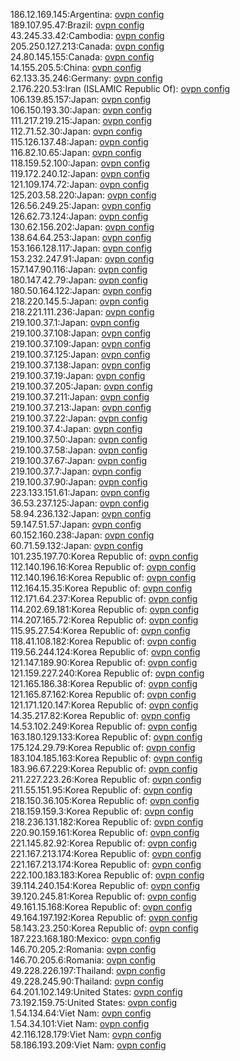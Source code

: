 186.12.169.145:Argentina: [ovpn config](vpn/186_12_169_145.ovpn)  
189.107.95.47:Brazil: [ovpn config](vpn/189_107_95_47.ovpn)  
43.245.33.42:Cambodia: [ovpn config](vpn/43_245_33_42.ovpn)  
205.250.127.213:Canada: [ovpn config](vpn/205_250_127_213.ovpn)  
24.80.145.155:Canada: [ovpn config](vpn/24_80_145_155.ovpn)  
14.155.205.5:China: [ovpn config](vpn/14_155_205_5.ovpn)  
62.133.35.246:Germany: [ovpn config](vpn/62_133_35_246.ovpn)  
2.176.220.53:Iran (ISLAMIC Republic Of): [ovpn config](vpn/2_176_220_53.ovpn)  
106.139.85.157:Japan: [ovpn config](vpn/106_139_85_157.ovpn)  
106.150.193.30:Japan: [ovpn config](vpn/106_150_193_30.ovpn)  
111.217.219.215:Japan: [ovpn config](vpn/111_217_219_215.ovpn)  
112.71.52.30:Japan: [ovpn config](vpn/112_71_52_30.ovpn)  
115.126.137.48:Japan: [ovpn config](vpn/115_126_137_48.ovpn)  
116.82.10.65:Japan: [ovpn config](vpn/116_82_10_65.ovpn)  
118.159.52.100:Japan: [ovpn config](vpn/118_159_52_100.ovpn)  
119.172.240.12:Japan: [ovpn config](vpn/119_172_240_12.ovpn)  
121.109.174.72:Japan: [ovpn config](vpn/121_109_174_72.ovpn)  
125.203.58.220:Japan: [ovpn config](vpn/125_203_58_220.ovpn)  
126.56.249.25:Japan: [ovpn config](vpn/126_56_249_25.ovpn)  
126.62.73.124:Japan: [ovpn config](vpn/126_62_73_124.ovpn)  
130.62.156.202:Japan: [ovpn config](vpn/130_62_156_202.ovpn)  
138.64.64.253:Japan: [ovpn config](vpn/138_64_64_253.ovpn)  
153.166.128.117:Japan: [ovpn config](vpn/153_166_128_117.ovpn)  
153.232.247.91:Japan: [ovpn config](vpn/153_232_247_91.ovpn)  
157.147.90.116:Japan: [ovpn config](vpn/157_147_90_116.ovpn)  
180.147.42.79:Japan: [ovpn config](vpn/180_147_42_79.ovpn)  
180.50.164.122:Japan: [ovpn config](vpn/180_50_164_122.ovpn)  
218.220.145.5:Japan: [ovpn config](vpn/218_220_145_5.ovpn)  
218.221.111.236:Japan: [ovpn config](vpn/218_221_111_236.ovpn)  
219.100.37.1:Japan: [ovpn config](vpn/219_100_37_1.ovpn)  
219.100.37.108:Japan: [ovpn config](vpn/219_100_37_108.ovpn)  
219.100.37.109:Japan: [ovpn config](vpn/219_100_37_109.ovpn)  
219.100.37.125:Japan: [ovpn config](vpn/219_100_37_125.ovpn)  
219.100.37.138:Japan: [ovpn config](vpn/219_100_37_138.ovpn)  
219.100.37.19:Japan: [ovpn config](vpn/219_100_37_19.ovpn)  
219.100.37.205:Japan: [ovpn config](vpn/219_100_37_205.ovpn)  
219.100.37.211:Japan: [ovpn config](vpn/219_100_37_211.ovpn)  
219.100.37.213:Japan: [ovpn config](vpn/219_100_37_213.ovpn)  
219.100.37.22:Japan: [ovpn config](vpn/219_100_37_22.ovpn)  
219.100.37.4:Japan: [ovpn config](vpn/219_100_37_4.ovpn)  
219.100.37.50:Japan: [ovpn config](vpn/219_100_37_50.ovpn)  
219.100.37.58:Japan: [ovpn config](vpn/219_100_37_58.ovpn)  
219.100.37.67:Japan: [ovpn config](vpn/219_100_37_67.ovpn)  
219.100.37.7:Japan: [ovpn config](vpn/219_100_37_7.ovpn)  
219.100.37.90:Japan: [ovpn config](vpn/219_100_37_90.ovpn)  
223.133.151.61:Japan: [ovpn config](vpn/223_133_151_61.ovpn)  
36.53.237.125:Japan: [ovpn config](vpn/36_53_237_125.ovpn)  
58.94.236.132:Japan: [ovpn config](vpn/58_94_236_132.ovpn)  
59.147.51.57:Japan: [ovpn config](vpn/59_147_51_57.ovpn)  
60.152.160.238:Japan: [ovpn config](vpn/60_152_160_238.ovpn)  
60.71.59.132:Japan: [ovpn config](vpn/60_71_59_132.ovpn)  
101.235.197.70:Korea Republic of: [ovpn config](vpn/101_235_197_70.ovpn)  
112.140.196.16:Korea Republic of: [ovpn config](vpn/112_140_196_16.ovpn)  
112.140.196.16:Korea Republic of: [ovpn config](vpn/112_140_196_16.ovpn)  
112.164.15.35:Korea Republic of: [ovpn config](vpn/112_164_15_35.ovpn)  
112.171.64.237:Korea Republic of: [ovpn config](vpn/112_171_64_237.ovpn)  
114.202.69.181:Korea Republic of: [ovpn config](vpn/114_202_69_181.ovpn)  
114.207.165.72:Korea Republic of: [ovpn config](vpn/114_207_165_72.ovpn)  
115.95.27.54:Korea Republic of: [ovpn config](vpn/115_95_27_54.ovpn)  
118.41.108.182:Korea Republic of: [ovpn config](vpn/118_41_108_182.ovpn)  
119.56.244.124:Korea Republic of: [ovpn config](vpn/119_56_244_124.ovpn)  
121.147.189.90:Korea Republic of: [ovpn config](vpn/121_147_189_90.ovpn)  
121.159.227.240:Korea Republic of: [ovpn config](vpn/121_159_227_240.ovpn)  
121.165.186.38:Korea Republic of: [ovpn config](vpn/121_165_186_38.ovpn)  
121.165.87.162:Korea Republic of: [ovpn config](vpn/121_165_87_162.ovpn)  
121.171.120.147:Korea Republic of: [ovpn config](vpn/121_171_120_147.ovpn)  
14.35.217.82:Korea Republic of: [ovpn config](vpn/14_35_217_82.ovpn)  
14.53.102.249:Korea Republic of: [ovpn config](vpn/14_53_102_249.ovpn)  
163.180.129.133:Korea Republic of: [ovpn config](vpn/163_180_129_133.ovpn)  
175.124.29.79:Korea Republic of: [ovpn config](vpn/175_124_29_79.ovpn)  
183.104.185.163:Korea Republic of: [ovpn config](vpn/183_104_185_163.ovpn)  
183.96.67.229:Korea Republic of: [ovpn config](vpn/183_96_67_229.ovpn)  
211.227.223.26:Korea Republic of: [ovpn config](vpn/211_227_223_26.ovpn)  
211.55.151.95:Korea Republic of: [ovpn config](vpn/211_55_151_95.ovpn)  
218.150.36.105:Korea Republic of: [ovpn config](vpn/218_150_36_105.ovpn)  
218.159.159.3:Korea Republic of: [ovpn config](vpn/218_159_159_3.ovpn)  
218.236.131.182:Korea Republic of: [ovpn config](vpn/218_236_131_182.ovpn)  
220.90.159.161:Korea Republic of: [ovpn config](vpn/220_90_159_161.ovpn)  
221.145.82.92:Korea Republic of: [ovpn config](vpn/221_145_82_92.ovpn)  
221.167.213.174:Korea Republic of: [ovpn config](vpn/221_167_213_174.ovpn)  
221.167.213.174:Korea Republic of: [ovpn config](vpn/221_167_213_174.ovpn)  
222.100.183.183:Korea Republic of: [ovpn config](vpn/222_100_183_183.ovpn)  
39.114.240.154:Korea Republic of: [ovpn config](vpn/39_114_240_154.ovpn)  
39.120.245.81:Korea Republic of: [ovpn config](vpn/39_120_245_81.ovpn)  
49.161.15.168:Korea Republic of: [ovpn config](vpn/49_161_15_168.ovpn)  
49.164.197.192:Korea Republic of: [ovpn config](vpn/49_164_197_192.ovpn)  
58.143.23.250:Korea Republic of: [ovpn config](vpn/58_143_23_250.ovpn)  
187.223.168.180:Mexico: [ovpn config](vpn/187_223_168_180.ovpn)  
146.70.205.2:Romania: [ovpn config](vpn/146_70_205_2.ovpn)  
146.70.205.6:Romania: [ovpn config](vpn/146_70_205_6.ovpn)  
49.228.226.197:Thailand: [ovpn config](vpn/49_228_226_197.ovpn)  
49.228.245.90:Thailand: [ovpn config](vpn/49_228_245_90.ovpn)  
64.201.102.149:United States: [ovpn config](vpn/64_201_102_149.ovpn)  
73.192.159.75:United States: [ovpn config](vpn/73_192_159_75.ovpn)  
1.54.134.64:Viet Nam: [ovpn config](vpn/1_54_134_64.ovpn)  
1.54.34.101:Viet Nam: [ovpn config](vpn/1_54_34_101.ovpn)  
42.116.128.179:Viet Nam: [ovpn config](vpn/42_116_128_179.ovpn)  
58.186.193.209:Viet Nam: [ovpn config](vpn/58_186_193_209.ovpn)  
